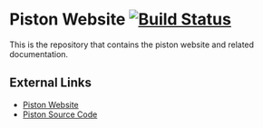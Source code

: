 # Piston Website [![Build Status](https://travis-ci.org/PistonDevelopers/pistondevelopers.github.io.svg?branch=master)](https://travis-ci.org/PistonDevelopers/pistondevelopers.github.io)

This is the repository that contains the piston website and related documentation.

## External Links

*  [Piston Website](https://www.piston.rs)
*  [Piston Source Code](https://github.com/PistonDevelopers/piston)
